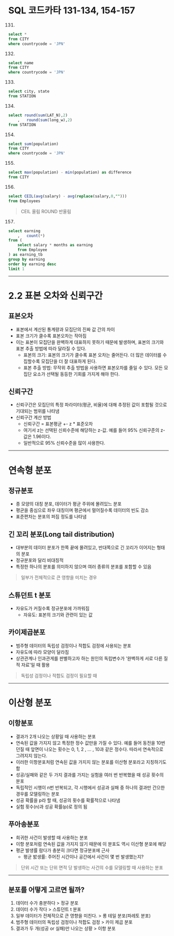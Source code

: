 # SQL 코드카타 131-134, 154-157

131.
```sql
select *
from CITY
where countrycode = 'JPN'
```

132.
```sql
select name
from CITY
where countrycode = 'JPN'
```

133.
```sql
select city, state
from STATION
```

134.
```sql
select round(sum(LAT_N),2)
    ,   round(sum(long_w),2)
from STATION
```

154.
```sql
select sum(population)
from CITY
where countrycode = 'JPN'
```

155.
```sql
select max(population) - min(population) as difference
from CITY
```

156.
```sql
select CEIL(avg(salary) - avg(replace(salary,0,"")))
from Employees
```

> CEIL 올림
> ROUND 반올림

157.
```sql
select earning
    ,   count(*)
from (
    select salary * months as earning
    from Employee
) as earning_tb
group by earning
order by earning desc
limit 1
```

---
# 2.2 표본 오차와 신뢰구간
## 표본오차
- 표본에서 계산된 통계량과 모집단의 진짜 값 간의 차이
- 표본 크기가 클수록 표본오차는 작아짐
- 이는 표본이 모집단을 완벽하게 대표하지 못하기 때문에 발생하며, 표본의 크기와 표본 추출 방법에 따라 달라질 수 있다.
    - 표본의 크기: 표본의 크기가 클수록 표본 오차는 줄어든다. 더 많은 데이터를 수집할수록 모집단을 더 잘 대표하게 된다.
    - 표본 추출 방법: 무작위 추출 방법을 사용하면 표본오차를 줄일 수 있다. 모든 모집단 요소가 선택될 동등한 기회를 가지게 해야 한다.
## 신뢰구간
- 신뢰구간은 모집단의 특정 파라미터(평균, 비율)에 대해 추정된 값이 포함될 것으로 기대되는 범위를 나타냄
- 신뢰구간 계산 방법
    - 신뢰구간 = 표본평균 +- z * 표준오차
    - 여기서 z는 선택된 신뢰수준에 해당하는 z-값. 예를 들어 95% 신뢰구준의 z-값은 1.96이다.
    - 일반적으로 95% 신뢰수준을 많이 사용한다.
---
# 연속형 분포
## 정규분포
- 종 모양의 대칭 분포, 데이터가 평균 주위에 몰려있느 분포
- 평균을 중심으로 좌우 대칭이며 평균에서 멀어질수록 데이터의 빈도 감소
- 표준편차는 분포의 퍼짐 정도를 나타냄
## 긴 꼬리 분포(Long tail distribution)
- 대부분의 데이터 분포가 한쪽 끝에 몰려있고, 반대쪽으로 긴 꼬리가 이어지는 형태의 분포
- 정규분포와 달리 비대칭적
- 특정한 하나의 분포를 의미하지 않으며 여러 종류의 분포를 포함할 수 있음
> 일부가 전체적으로 큰 영향을 미치는 경우
## 스튜던트 t 분포
- 자유도가 커질수록 정규분포에 가까워짐
    - 자유도: 표본의 크기와 관련이 있는 값
## 카이제곱분포
- 범주형 데이터의 독립성 검정이나 적합도 검정에 사용되는 분포
- 자유도에 따라 모양이 달라짐
- 상관관계나 인과관게를 판별하고자 하는 원인의 독립변수가 '완벽하게 서로 다른 질적 자료'일 때 활용
> 독립성 검정이나 적합도 검정이 필요할 때
---
# 이산형 분포
## 이항분포
- 결과가 2개 나오는 상황일 때 사용하는 분포
- 연속된 값을 가지지 않고 특정한 정수 값만을 가질 수 있다. 예를 들어 동전을 10번 던질 때 앞면이 나오는 횟수는 0, 1, 2 , ... , 10과 같은 정수다. 따라서 연속적으로 그려지지 않는다.
- 이러한 이항분포처럼 연속된 값을 가지지 않는 분포를 이산형 분포라고 지칭하기도 함
- 성공/실패와 같은 두 가지 결과를 가지는 실험을 여러 번 반복했을 때 성공 횟수의 분포
- 독립적인 시행이 n번 반복되고, 각 시행에서 성공과 실패 중 하나의 결과만 간으한 경우를 모델링하는 분포
- 성공 확률을 p라 할 때, 성공의 횟수를 확률적으로 나타냄
- 실험 횟수(n)과 성공 확률(p)로 정의 됨
## 푸아송분포
- 희귀한 사건이 발생할 때 사용하는 분포
- 이항 분포처럼 연속된 값을 가지지 않기 때문에 이 분포도 역시 이산형 분포에 해당
- 평균 발생률 람다가 충분히 크다면 정규분포에 근사
    - 평균 밠생률: 주어진 시간이나 공간에서 사건이 몇 번 발생했는지?
> 단위 시간 또는 단위 면적 당 발생하는 사건의 수를 모델링할 때 사용하는 분포
---
## 분포를 어떻게 고르면 될까?
1. 데이터 수가 충분하다 > 정규 분포
2. 데이터 수가 작다 > 스튜던트 t 분포
3. 일부 데이터가 전체적으로 큰 영향을 미친다. > 롱 테일 분포(파레토 분포)
4. 범주형 데이터의 독립성 검정이나 적합도 검정 > 카이 제곱 분포
5. 결과가 두 개(성공 or 실패)만 나오는 상황 > 이항 분포